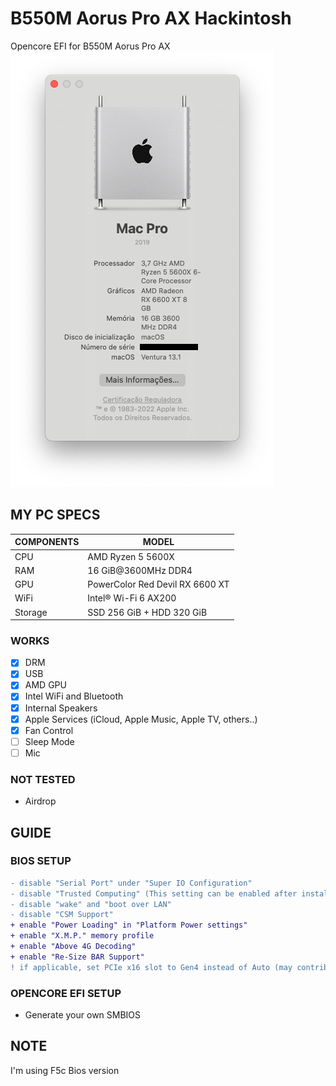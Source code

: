# B550M Aorus Pro AX Hackintosh
Opencore EFI for B550M Aorus Pro AX
<img src="https://github.com/Levonhard/b550m-aorus-pro-ax-hackintosh/blob/main/screenshot-ventura.png">

## MY PC SPECS

| COMPONENTS | MODEL                                 |
|------------|---------------------------------------|
| CPU        | AMD Ryzen 5 5600X                     |
| RAM        | 16 GiB@3600MHz DDR4                   |
| GPU        | PowerColor Red Devil RX 6600 XT       |
| WiFi       | Intel® Wi-Fi 6 AX200                  |
| Storage    | SSD 256 GiB + HDD 320 GiB             |

### WORKS
- [x] DRM
- [x] USB
- [x] AMD GPU
- [x] Intel WiFi and Bluetooth
- [x] Internal Speakers
- [x] Apple Services (iCloud, Apple Music, Apple TV, others..)
- [x] Fan Control
- [ ] Sleep Mode
- [ ] Mic

### NOT TESTED
- Airdrop

## GUIDE
### BIOS SETUP
```diff
- disable "Serial Port" under "Super IO Configuration"
- disable "Trusted Computing" (This setting can be enabled after installation)
- disable "wake" and "boot over LAN"
- disable "CSM Support"
+ enable "Power Loading" in "Platform Power settings"
+ enable "X.M.P." memory profile
+ enable "Above 4G Decoding"
+ enable "Re-Size BAR Support"
! if applicable, set PCIe x16 slot to Gen4 instead of Auto (may contribute to a better stability)
```

### OPENCORE EFI SETUP
- Generate your own SMBIOS

## NOTE
I'm using F5c Bios version

